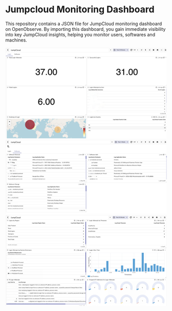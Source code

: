 # Jumpcloud Monitoring Dashboard

This repository contains a JSON file for JumpCloud monitoring dashboard on OpenObserve. By importing this dashboard, you gain immediate visibility into key JumpCloud insights, helping you monitor users, softwares and machines.

![jumpcloud](./screenshots/jc1.jpeg)
![jumpcloud](./screenshots/jc2.jpeg)
![jumpcloud](./screenshots/jc3.jpeg)

